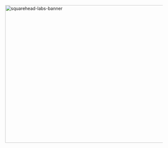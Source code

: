 <img width="1024" height="442" alt="squarehead-labs-banner" src="https://github.com/user-attachments/assets/bdf145f0-abcb-4dd5-9c5d-04187d703c88" />
